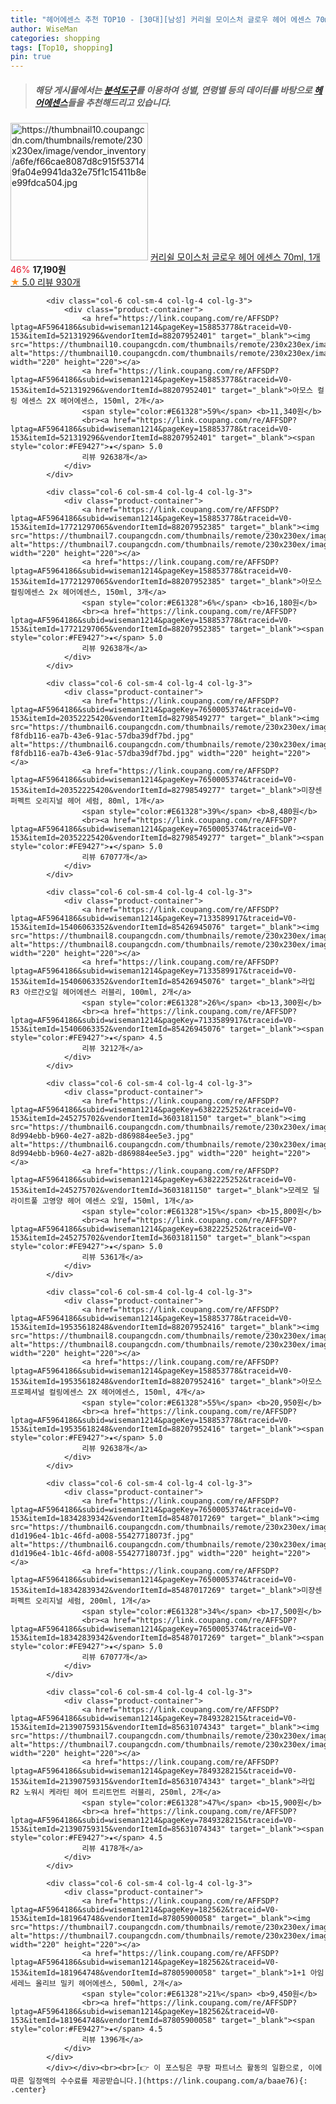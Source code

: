 ```yaml
---
title: "헤어에센스 추천 TOP10 - [30대][남성] 커리쉴 모이스처 글로우 헤어 에센스 70ml, 1개"
author: WiseMan
categories: shopping
tags: [Top10, shopping]
pin: true
---
```


> ##### 해당 게시물에서는 [**분석도구**](https://itemscout.io/)를 이용하여 **성별**, **연령별** 등의 데이터를 바탕으로 [**헤어에센스**](https://link.coupang.com/a/baae76)들을 추천해드리고 있습니다.
<div class="container"><div class="row">
            <div class="col-6 col-sm-4 col-lg-4 col-lg-3">
                <div class="product-container">
                    <a href="https://link.coupang.com/re/AFFSDP?lptag=AF5964186&subid=wiseman1214&pageKey=6763356475&traceid=V0-153&itemId=15856928704&vendorItemId=87009931899" target="_blank"><img src="https://thumbnail10.coupangcdn.com/thumbnails/remote/230x230ex/image/vendor_inventory/a6fe/f66cae8087d8c915f537149fa04e9941da32e75f1c15411b8ee99fdca504.jpg" alt="https://thumbnail10.coupangcdn.com/thumbnails/remote/230x230ex/image/vendor_inventory/a6fe/f66cae8087d8c915f537149fa04e9941da32e75f1c15411b8ee99fdca504.jpg" width="220" height="220"></a>
                    <a href="https://link.coupang.com/re/AFFSDP?lptag=AF5964186&subid=wiseman1214&pageKey=6763356475&traceid=V0-153&itemId=15856928704&vendorItemId=87009931899" target="_blank">커리쉴 모이스처 글로우 헤어 에센스 70ml, 1개</a>
                    <span style="color:#E61328">46%</span> <b>17,190원</b>
                    <br><a href="https://link.coupang.com/re/AFFSDP?lptag=AF5964186&subid=wiseman1214&pageKey=6763356475&traceid=V0-153&itemId=15856928704&vendorItemId=87009931899" target="_blank"><span style="color:#FE9427">★</span> 5.0
                    리뷰 930개</a>
                </div>
            </div>
            
            <div class="col-6 col-sm-4 col-lg-4 col-lg-3">
                <div class="product-container">
                    <a href="https://link.coupang.com/re/AFFSDP?lptag=AF5964186&subid=wiseman1214&pageKey=158853778&traceid=V0-153&itemId=521319296&vendorItemId=88207952401" target="_blank"><img src="https://thumbnail10.coupangcdn.com/thumbnails/remote/230x230ex/image/vendor_inventory/be0a/c36455a98ed501c38f8528767c2f1494e5b55215c106e1b9b0b1b254a3d1.jpg" alt="https://thumbnail10.coupangcdn.com/thumbnails/remote/230x230ex/image/vendor_inventory/be0a/c36455a98ed501c38f8528767c2f1494e5b55215c106e1b9b0b1b254a3d1.jpg" width="220" height="220"></a>
                    <a href="https://link.coupang.com/re/AFFSDP?lptag=AF5964186&subid=wiseman1214&pageKey=158853778&traceid=V0-153&itemId=521319296&vendorItemId=88207952401" target="_blank">아모스 컬링 에센스 2X 헤어에센스, 150ml, 2개</a>
                    <span style="color:#E61328">59%</span> <b>11,340원</b>
                    <br><a href="https://link.coupang.com/re/AFFSDP?lptag=AF5964186&subid=wiseman1214&pageKey=158853778&traceid=V0-153&itemId=521319296&vendorItemId=88207952401" target="_blank"><span style="color:#FE9427">★</span> 5.0
                    리뷰 92638개</a>
                </div>
            </div>
            
            <div class="col-6 col-sm-4 col-lg-4 col-lg-3">
                <div class="product-container">
                    <a href="https://link.coupang.com/re/AFFSDP?lptag=AF5964186&subid=wiseman1214&pageKey=158853778&traceid=V0-153&itemId=17721297065&vendorItemId=88207952385" target="_blank"><img src="https://thumbnail7.coupangcdn.com/thumbnails/remote/230x230ex/image/vendor_inventory/22dd/46078b0d2d56a033ec6eaa28157ddc7b49a1e3e2adf311a729095da4bc3b.jpg" alt="https://thumbnail7.coupangcdn.com/thumbnails/remote/230x230ex/image/vendor_inventory/22dd/46078b0d2d56a033ec6eaa28157ddc7b49a1e3e2adf311a729095da4bc3b.jpg" width="220" height="220"></a>
                    <a href="https://link.coupang.com/re/AFFSDP?lptag=AF5964186&subid=wiseman1214&pageKey=158853778&traceid=V0-153&itemId=17721297065&vendorItemId=88207952385" target="_blank">아모스 컬링에센스 2x 헤어에센스, 150ml, 3개</a>
                    <span style="color:#E61328">6%</span> <b>16,180원</b>
                    <br><a href="https://link.coupang.com/re/AFFSDP?lptag=AF5964186&subid=wiseman1214&pageKey=158853778&traceid=V0-153&itemId=17721297065&vendorItemId=88207952385" target="_blank"><span style="color:#FE9427">★</span> 5.0
                    리뷰 92638개</a>
                </div>
            </div>
            
            <div class="col-6 col-sm-4 col-lg-4 col-lg-3">
                <div class="product-container">
                    <a href="https://link.coupang.com/re/AFFSDP?lptag=AF5964186&subid=wiseman1214&pageKey=7650005374&traceid=V0-153&itemId=20352225420&vendorItemId=82798549277" target="_blank"><img src="https://thumbnail6.coupangcdn.com/thumbnails/remote/230x230ex/image/retail/images/3741956872403155-f8fdb116-ea7b-43e6-91ac-57dba39df7bd.jpg" alt="https://thumbnail6.coupangcdn.com/thumbnails/remote/230x230ex/image/retail/images/3741956872403155-f8fdb116-ea7b-43e6-91ac-57dba39df7bd.jpg" width="220" height="220"></a>
                    <a href="https://link.coupang.com/re/AFFSDP?lptag=AF5964186&subid=wiseman1214&pageKey=7650005374&traceid=V0-153&itemId=20352225420&vendorItemId=82798549277" target="_blank">미쟝센 퍼펙트 오리지널 헤어 세럼, 80ml, 1개</a>
                    <span style="color:#E61328">39%</span> <b>8,480원</b>
                    <br><a href="https://link.coupang.com/re/AFFSDP?lptag=AF5964186&subid=wiseman1214&pageKey=7650005374&traceid=V0-153&itemId=20352225420&vendorItemId=82798549277" target="_blank"><span style="color:#FE9427">★</span> 5.0
                    리뷰 67077개</a>
                </div>
            </div>
            
            <div class="col-6 col-sm-4 col-lg-4 col-lg-3">
                <div class="product-container">
                    <a href="https://link.coupang.com/re/AFFSDP?lptag=AF5964186&subid=wiseman1214&pageKey=7133589917&traceid=V0-153&itemId=15406063352&vendorItemId=85426945076" target="_blank"><img src="https://thumbnail8.coupangcdn.com/thumbnails/remote/230x230ex/image/vendor_inventory/04b3/e2e930f694b787fbc1b32c3ccbf85592ce737bc9f24610eb8b0ec599f837.jpg" alt="https://thumbnail8.coupangcdn.com/thumbnails/remote/230x230ex/image/vendor_inventory/04b3/e2e930f694b787fbc1b32c3ccbf85592ce737bc9f24610eb8b0ec599f837.jpg" width="220" height="220"></a>
                    <a href="https://link.coupang.com/re/AFFSDP?lptag=AF5964186&subid=wiseman1214&pageKey=7133589917&traceid=V0-153&itemId=15406063352&vendorItemId=85426945076" target="_blank">라입 R3 아르간오일 헤어에센스 러블리, 100ml, 2개</a>
                    <span style="color:#E61328">26%</span> <b>13,300원</b>
                    <br><a href="https://link.coupang.com/re/AFFSDP?lptag=AF5964186&subid=wiseman1214&pageKey=7133589917&traceid=V0-153&itemId=15406063352&vendorItemId=85426945076" target="_blank"><span style="color:#FE9427">★</span> 4.5
                    리뷰 3212개</a>
                </div>
            </div>
            
            <div class="col-6 col-sm-4 col-lg-4 col-lg-3">
                <div class="product-container">
                    <a href="https://link.coupang.com/re/AFFSDP?lptag=AF5964186&subid=wiseman1214&pageKey=6382225252&traceid=V0-153&itemId=245275702&vendorItemId=3603181150" target="_blank"><img src="https://thumbnail6.coupangcdn.com/thumbnails/remote/230x230ex/image/retail/images/284328197969381-8d994ebb-b960-4e27-a82b-d869884ee5e3.jpg" alt="https://thumbnail6.coupangcdn.com/thumbnails/remote/230x230ex/image/retail/images/284328197969381-8d994ebb-b960-4e27-a82b-d869884ee5e3.jpg" width="220" height="220"></a>
                    <a href="https://link.coupang.com/re/AFFSDP?lptag=AF5964186&subid=wiseman1214&pageKey=6382225252&traceid=V0-153&itemId=245275702&vendorItemId=3603181150" target="_blank">모레모 딜라이트풀 고영양 헤어 에센스 오일, 150ml, 1개</a>
                    <span style="color:#E61328">15%</span> <b>15,800원</b>
                    <br><a href="https://link.coupang.com/re/AFFSDP?lptag=AF5964186&subid=wiseman1214&pageKey=6382225252&traceid=V0-153&itemId=245275702&vendorItemId=3603181150" target="_blank"><span style="color:#FE9427">★</span> 5.0
                    리뷰 5361개</a>
                </div>
            </div>
            
            <div class="col-6 col-sm-4 col-lg-4 col-lg-3">
                <div class="product-container">
                    <a href="https://link.coupang.com/re/AFFSDP?lptag=AF5964186&subid=wiseman1214&pageKey=158853778&traceid=V0-153&itemId=19535618248&vendorItemId=88207952416" target="_blank"><img src="https://thumbnail8.coupangcdn.com/thumbnails/remote/230x230ex/image/vendor_inventory/8972/c81093fdedfb75e47957673ad324fe5e9f61f8cc1ec59f393ca9507af846.jpg" alt="https://thumbnail8.coupangcdn.com/thumbnails/remote/230x230ex/image/vendor_inventory/8972/c81093fdedfb75e47957673ad324fe5e9f61f8cc1ec59f393ca9507af846.jpg" width="220" height="220"></a>
                    <a href="https://link.coupang.com/re/AFFSDP?lptag=AF5964186&subid=wiseman1214&pageKey=158853778&traceid=V0-153&itemId=19535618248&vendorItemId=88207952416" target="_blank">아모스프로페셔널 컬링에센스 2X 헤어에센스, 150ml, 4개</a>
                    <span style="color:#E61328">55%</span> <b>20,950원</b>
                    <br><a href="https://link.coupang.com/re/AFFSDP?lptag=AF5964186&subid=wiseman1214&pageKey=158853778&traceid=V0-153&itemId=19535618248&vendorItemId=88207952416" target="_blank"><span style="color:#FE9427">★</span> 5.0
                    리뷰 92638개</a>
                </div>
            </div>
            
            <div class="col-6 col-sm-4 col-lg-4 col-lg-3">
                <div class="product-container">
                    <a href="https://link.coupang.com/re/AFFSDP?lptag=AF5964186&subid=wiseman1214&pageKey=7650005374&traceid=V0-153&itemId=18342839342&vendorItemId=85487017269" target="_blank"><img src="https://thumbnail6.coupangcdn.com/thumbnails/remote/230x230ex/image/retail/images/6606524316154563-d1d196e4-1b1c-46fd-a008-55427718073f.jpg" alt="https://thumbnail6.coupangcdn.com/thumbnails/remote/230x230ex/image/retail/images/6606524316154563-d1d196e4-1b1c-46fd-a008-55427718073f.jpg" width="220" height="220"></a>
                    <a href="https://link.coupang.com/re/AFFSDP?lptag=AF5964186&subid=wiseman1214&pageKey=7650005374&traceid=V0-153&itemId=18342839342&vendorItemId=85487017269" target="_blank">미쟝센 퍼펙트 오리지널 세럼, 200ml, 1개</a>
                    <span style="color:#E61328">34%</span> <b>17,500원</b>
                    <br><a href="https://link.coupang.com/re/AFFSDP?lptag=AF5964186&subid=wiseman1214&pageKey=7650005374&traceid=V0-153&itemId=18342839342&vendorItemId=85487017269" target="_blank"><span style="color:#FE9427">★</span> 5.0
                    리뷰 67077개</a>
                </div>
            </div>
            
            <div class="col-6 col-sm-4 col-lg-4 col-lg-3">
                <div class="product-container">
                    <a href="https://link.coupang.com/re/AFFSDP?lptag=AF5964186&subid=wiseman1214&pageKey=7849328215&traceid=V0-153&itemId=21390759315&vendorItemId=85631074343" target="_blank"><img src="https://thumbnail7.coupangcdn.com/thumbnails/remote/230x230ex/image/vendor_inventory/7268/cbcf94be08325c40d30acb2a586f91dc96f4bc005ca435e0e6ad71e83869.jpg" alt="https://thumbnail7.coupangcdn.com/thumbnails/remote/230x230ex/image/vendor_inventory/7268/cbcf94be08325c40d30acb2a586f91dc96f4bc005ca435e0e6ad71e83869.jpg" width="220" height="220"></a>
                    <a href="https://link.coupang.com/re/AFFSDP?lptag=AF5964186&subid=wiseman1214&pageKey=7849328215&traceid=V0-153&itemId=21390759315&vendorItemId=85631074343" target="_blank">라입 R2 노워시 케라틴 헤어 트리트먼트 러블리, 250ml, 2개</a>
                    <span style="color:#E61328">47%</span> <b>15,900원</b>
                    <br><a href="https://link.coupang.com/re/AFFSDP?lptag=AF5964186&subid=wiseman1214&pageKey=7849328215&traceid=V0-153&itemId=21390759315&vendorItemId=85631074343" target="_blank"><span style="color:#FE9427">★</span> 4.5
                    리뷰 4178개</a>
                </div>
            </div>
            
            <div class="col-6 col-sm-4 col-lg-4 col-lg-3">
                <div class="product-container">
                    <a href="https://link.coupang.com/re/AFFSDP?lptag=AF5964186&subid=wiseman1214&pageKey=182562&traceid=V0-153&itemId=181964748&vendorItemId=87805900058" target="_blank"><img src="https://thumbnail7.coupangcdn.com/thumbnails/remote/230x230ex/image/vendor_inventory/d84f/af117b97d9410311db910ca45c78d17728f01c2d1305fd4658f77ea6166f.jpg" alt="https://thumbnail7.coupangcdn.com/thumbnails/remote/230x230ex/image/vendor_inventory/d84f/af117b97d9410311db910ca45c78d17728f01c2d1305fd4658f77ea6166f.jpg" width="220" height="220"></a>
                    <a href="https://link.coupang.com/re/AFFSDP?lptag=AF5964186&subid=wiseman1214&pageKey=182562&traceid=V0-153&itemId=181964748&vendorItemId=87805900058" target="_blank">1+1 아임세레느 올리브 밀키 헤어에센스, 500ml, 2개</a>
                    <span style="color:#E61328">21%</span> <b>9,450원</b>
                    <br><a href="https://link.coupang.com/re/AFFSDP?lptag=AF5964186&subid=wiseman1214&pageKey=182562&traceid=V0-153&itemId=181964748&vendorItemId=87805900058" target="_blank"><span style="color:#FE9427">★</span> 4.5
                    리뷰 1396개</a>
                </div>
            </div>
            </div></div><br><br>[👉 이 포스팅은 쿠팡 파트너스 활동의 일환으로, 이에 따른 일정액의 수수료를 제공받습니다.](https://link.coupang.com/a/baae76){: .center}
